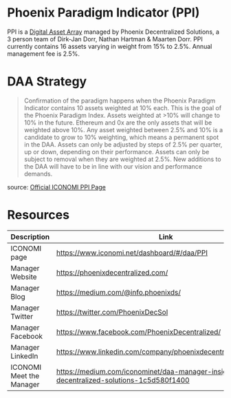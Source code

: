 # Phoenix Paradigm Indicator (PPI)
PPI is a [Digital Asset Array](../Digital-Asset-Arrays.md) managed by Phoenix Decentralized Solutions, a 3 person team of Dirk-Jan Dorr, Nathan Hartman & Maarten Dorr. PPI currently contains 16 assets varying in weight from 15% to 2.5%. Annual management fee is 2.5%.

# DAA Strategy
> Confirmation of the paradigm happens when the Phoenix Paradigm Indicator contains 10 assets weighted at 10% each. This is the goal of the Phoenix Paradigm Index. Assets weighted at >10% will change to 10% in the future. Ethereum and 0x are the only assets that will be weighted above 10%. Any asset weighted between 2.5% and 10% is a candidate to grow to 10% weighting, which means a permanent spot in the DAA. Assets can only be adjusted by steps of 2.5% per quarter, up or down, depending on their performance. Assets can only be subject to removal when they are weighted at 2.5%. New additions to the DAA will have to be in line with our vision and performance demands.

source: [Official ICONOMI PPI Page](https://www.iconomi.net/dashboard/#/daa/PPI)

# Resources
Description | Link 
---|---
ICONOMI page | https://www.iconomi.net/dashboard/#/daa/PPI
Manager Website | https://phoenixdecentralized.com/
Manager Blog | https://medium.com/@info.phoenixds/
Manager Twitter | https://twitter.com/PhoenixDecSol
Manager Facebook | https://www.facebook.com/PhoenixDecentralized/
Manager LinkedIn | https://www.linkedin.com/company/phoenixdecentralizedsolutions/
ICONOMI Meet the Manager | https://medium.com/iconominet/daa-manager-insights-phoenix-decentralized-solutions-1c5d580f1400
